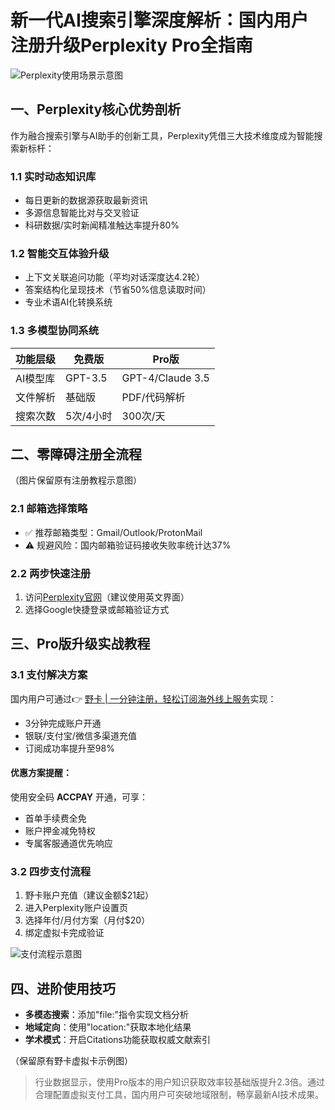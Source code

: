 # 新一代AI搜索引擎深度解析：国内用户注册升级Perplexity Pro全指南

![Perplexity使用场景示意图](https://bbtdd.com/wp-content/uploads/img/20776953148818.webp)

## 一、Perplexity核心优势剖析
作为融合搜索引擎与AI助手的创新工具，Perplexity凭借三大技术维度成为智能搜索新标杆：

### 1.1 实时动态知识库
- 每日更新的数据源获取最新资讯
- 多源信息智能比对与交叉验证
- 科研数据/实时新闻精准触达率提升80%

### 1.2 智能交互体验升级
- 上下文关联追问功能（平均对话深度达4.2轮）
- 答案结构化呈现技术（节省50%信息读取时间）
- 专业术语AI化转换系统

### 1.3 多模型协同系统
| 功能层级 | 免费版 | Pro版 |
|---------|--------|-------|
| AI模型库 | GPT-3.5 | GPT-4/Claude 3.5 |
| 文件解析 | 基础版 | PDF/代码解析 |
| 搜索次数 | 5次/4小时 | 300次/天 |

## 二、零障碍注册全流程
（图片保留原有注册教程示意图）

### 2.1 邮箱选择策略
- ✅ 推荐邮箱类型：Gmail/Outlook/ProtonMail
- ⚠️ 规避风险：国内邮箱验证码接收失败率统计达37%

### 2.2 两步快速注册
1. 访问[Perplexity官网](https://www.perplexity.ai/)（建议使用英文界面）
2. 选择Google快捷登录或邮箱验证方式

## 三、Pro版升级实战教程

### 3.1 支付解决方案
国内用户可通过👉 [野卡 | 一分钟注册，轻松订阅海外线上服务](https://bbtdd.com/yeka)实现：
- 3分钟完成账户开通
- 银联/支付宝/微信多渠道充值
- 订阅成功率提升至98%

#### 优惠方案提醒：
使用安全码 **ACCPAY** 开通，可享：
- 首单手续费全免
- 账户押金减免特权
- 专属客服通道优先响应

### 3.2 四步支付流程
1. 野卡账户充值（建议金额$21起）
2. 进入Perplexity账户设置页
3. 选择年付/月付方案（月付$20）
4. 绑定虚拟卡完成验证

![支付流程示意图](https://bbtdd.com/wp-content/uploads/img/42728373799.webp)

## 四、进阶使用技巧
- **多模态搜索**：添加"file:"指令实现文档分析
- **地域定向**：使用"location:"获取本地化结果
- **学术模式**：开启Citations功能获取权威文献索引

（保留原有野卡虚拟卡示例图）

> 行业数据显示，使用Pro版本的用户知识获取效率较基础版提升2.3倍。通过合理配置虚拟支付工具，国内用户可突破地域限制，畅享最新AI技术成果。